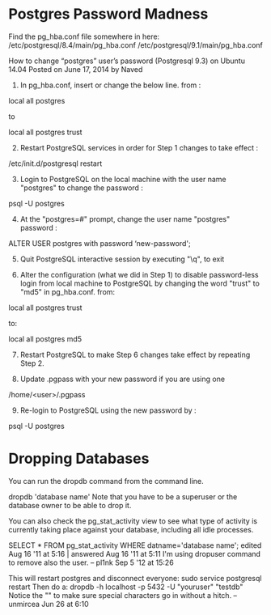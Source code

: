 Postgres Password Madness
=========================

Find the pg_hba.conf file somewhere in here:
/etc/postgresql/8.4/main/pg_hba.conf
/etc/postgresql/9.1/main/pg_hba.conf

How to change “postgres” user’s password (Postgresql 9.3) on Ubuntu 14.04
Posted on June 17, 2014 by Naved
1. In pg_hba.conf, insert or change the below line.
from :

local all postgres

to

local all postgres trust

2. Restart PostgreSQL services in order for Step 1 changes to take effect :

/etc/init.d/postgresql restart

3. Login to PostgreSQL on the local machine with the user name "postgres" to change the password :

psql -U postgres

4. At the "postgres=#" prompt, change the user name "postgres" password :

ALTER USER postgres with password ‘new-password';

5. Quit PostgreSQL interactive session by executing "\q", to exit

6. Alter the configuration (what we did in Step 1) to disable password-less login from local machine to PostgreSQL by changing the word "trust" to "md5" in pg_hba.conf.
from:

local all postgres trust

to:

local all postgres md5

7. Restart PostgreSQL to make Step 6 changes take effect by repeating Step 2.

8. Update .pgpass with your new password if you are using one

/home/&lt;user&gt;/.pgpass

9. Re-login to PostgreSQL using the new password by :

psql -U postgres

Dropping Databases
==================

You can run the dropdb command from the command line.

dropdb 'database name'
Note that you have to be a superuser or the database owner to be able to drop it.

You can also check the pg_stat_activity view to see what type of activity is currently taking place against your database, including all idle processes.

SELECT * FROM pg_stat_activity WHERE datname='database name';
edited Aug 16 '11 at 5:16 | answered Aug 16 '11 at 5:11
I'm using dropuser command to remove also the user. –  pl1nk Sep 5 '12 at 15:26 

This will restart postgres and disconnect everyone: sudo service postgresql restart Then do a: dropdb -h localhost -p 5432 -U "youruser" "testdb" Notice the "" to make sure special characters go in without a hitch. –  unmircea Jun 26 at 6:10 
